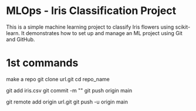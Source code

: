 # MLOps - Iris Classification Project

This is a simple machine learning project to classify Iris flowers using scikit-learn. It demonstrates how to set up and manage an ML project using Git and GitHub.

# 1st commands
make a repo
git clone url.git
cd repo_name

git add iris.csv
git commit -m ""
git push origin main

git remote add origin url.git
git push -u origin main

